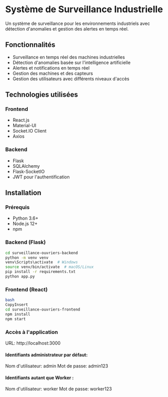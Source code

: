 # Système de Surveillance Industrielle

Un système de surveillance pour les environnements industriels avec détection d'anomalies et gestion des alertes en temps réel.

## Fonctionnalités

- Surveillance en temps réel des machines industrielles
- Détection d'anomalies basée sur l'intelligence artificielle
- Alertes et notifications en temps réel
- Gestion des machines et des capteurs
- Gestion des utilisateurs avec différents niveaux d'accès

## Technologies utilisées

### Frontend
- React.js
- Material-UI
- Socket.IO Client
- Axios

### Backend
- Flask
- SQLAlchemy
- Flask-SocketIO
- JWT pour l'authentification

## Installation

### Prérequis
- Python 3.6+
- Node.js 12+
- npm

### Backend (Flask)
```bash
cd surveillance-ouvriers-backend
python -m venv venv
venv\Scripts\activate  # Windows
source venv/bin/activate  # macOS/Linux
pip install -r requirements.txt
python app.py
```
### Frontend (React)
```bash
bash
CopyInsert
cd surveillance-ouvriers-frontend
npm install
npm start
```
### Accès à l'application

URL: http://localhost:3000

#### Identifiants administrateur par défaut:
Nom d'utilisateur: admin
Mot de passe: admin123

#### Identifiants autant que Worker :
Nom d'utilisateur: worker
Mot de passe: worker123
